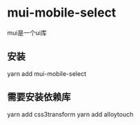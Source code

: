 # mui-mobile-select
mui是一个ui库
## 安装
yarn add mui-mobile-select
## 需要安装依赖库
yarn add css3transform
yarn add alloytouch


